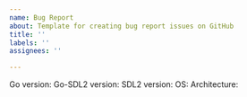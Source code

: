 ```yaml
---
name: Bug Report
about: Template for creating bug report issues on GitHub
title: ''
labels: ''
assignees: ''

---
```


Go version:
Go-SDL2 version:
SDL2 version:
OS:
Architecture:
